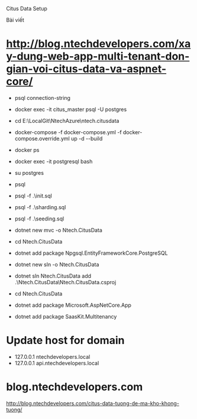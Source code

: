 Citus Data Setup

Bài viết
# http://blog.ntechdevelopers.com/xay-dung-web-app-multi-tenant-don-gian-voi-citus-data-va-aspnet-core/

- psql connection-string
- docker exec -it citus_master psql -U postgres

- cd E:\LocalGit\NtechAzure\ntech.citusdata
- docker-compose -f docker-compose.yml -f docker-compose.override.yml up -d --build
- docker ps
- docker exec -it postgresql bash

- su postgres
- psql
- psql -f .\init.sql
- psql -f .\sharding.sql
- psql -f .\seeding.sql


- dotnet new mvc -o Ntech.CitusData
- cd Ntech.CitusData
- dotnet add package Npgsql.EntityFrameworkCore.PostgreSQL
- dotnet new sln -o Ntech.CitusData
- dotnet sln Ntech.CitusData add .\Ntech.CitusData\Ntech.CitusData.csproj
- cd Ntech.CitusData

- dotnet add package Microsoft.AspNetCore.App
- dotnet add package SaasKit.Multitenancy

# Update host for domain
- 127.0.0.1	ntechdevelopers.local
- 127.0.0.1	api.ntechdevelopers.local

# blog.ntechdevelopers.com

http://blog.ntechdevelopers.com/citus-data-tuong-de-ma-kho-khong-tuong/
